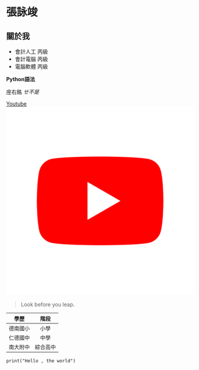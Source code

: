 # 張詠竣
## 關於我

- 會計人工 丙級
- 會計電腦 丙級
- 電腦軟體 丙級

**Python語法**
  
座右銘
*ㄝ不是*

[Youtube](https://www.youtube.com/)
![youtube](YouTube.png)

>Look before you leap.

 | 學歷 | 階段 |
 |----|:----:|
 | 德南國小 | 小學 |
 | 仁德國中 | 中學 | 
 | 南大附中 | 綜合高中 |

```
print("Hello , the world")
```
